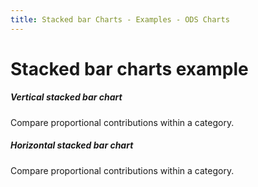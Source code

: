 ```yaml
---
title: Stacked bar Charts - Examples - ODS Charts
---
```


<div class="title-bar">
  <div class="container-xxl">
    <h1 class="display-1">Stacked bar charts example</h1>
  </div>
</div>
<div class="container d-flex flex-nowrap pt-3">
  <div class="card w-100">
    <div class="card-body">
      <h5 class="card-title">Vertical stacked bar chart</h5>
      <p class="card-text">Compare proportional contributions within a category.</p>
      <div id="barChartSV"></div>
      <script>
        window.addEventListener('DOMContentLoaded', () => {
          window.generateBarChart('barChartSV', false, true, true);
        });
      </script>
    </div>
  </div>
</div>
<div class="container d-flex flex-nowrap pt-3">
  <div class="card w-100">
    <div class="card-body">
      <h5 class="card-title">Horizontal stacked bar chart</h5>
      <p class="card-text">Compare proportional contributions within a category.</p>
      <div id="barChartSH"></div>
      <script>
        window.addEventListener('DOMContentLoaded', () => {
          window.generateBarChart('barChartSH', true, true, true);
        });
      </script>
    </div>
  </div>
</div>
